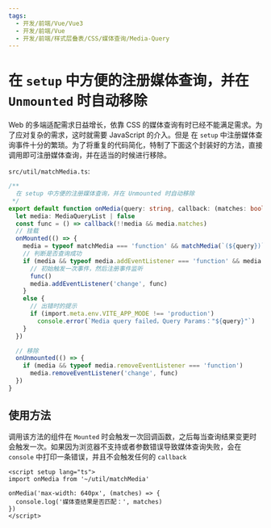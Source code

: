 ```yaml
---
tags:
  - 开发/前端/Vue/Vue3
  - 开发/前端/Vue
  - 开发/前端/样式层叠表/CSS/媒体查询/Media-Query
---
```

# 在 `setup` 中方便的注册媒体查询，并在 `Unmounted` 时自动移除

Web 的多端适配需求日益增长，依靠 CSS 的媒体查询有时已经不能满足需求。为了应对复杂的需求，这时就需要  JavaScript 的介入。但是 在 `setup` 中注册媒体查询事件十分的繁琐。为了将重复的代码简化，特制了下面这个封装好的方法，直接调用即可注册媒体查询，并在适当的时候进行移除。

`src/util/matchMedia.ts`:

```typescript
/**
  在 setup 中方便的注册媒体查询，并在 Unmounted 时自动移除
 */
export default function onMedia(query: string, callback: (matches: boolean) => void) {
  let media: MediaQueryList | false
  const func = () => callback(!!media && media.matches)
  // 挂载
  onMounted(() => {
    media = typeof matchMedia === 'function' && matchMedia(`(${query})`)
    // 判断是否查询成功
    if (media && typeof media.addEventListener === 'function' && media.media !== 'not all') {
      // 初始触发一次事件，然后注册事件监听
      func()
      media.addEventListener('change', func)
    }
    else {
      // 出错时的提示
      if (import.meta.env.VITE_APP_MODE !== 'production')
        console.error(`Media query failed，Query Params："${query}"`)
    }
  })

  // 移除
  onUnmounted(() => {
    if (media && typeof media.removeEventListener === 'function')
      media.removeEventListener('change', func)
  })
}

```

## 使用方法

调用该方法的组件在 `Mounted` 时会触发一次回调函数，之后每当查询结果变更时会触发一次。如果因为浏览器不支持或者参数错误导致媒体查询失败，会在 `console` 中打印一条错误，并且不会触发任何的 `callback`

```vue
<script setup lang="ts">
import onMedia from '~/util/matchMedia'

onMedia('max-width: 640px', (matches) => {
  console.log('媒体查结果是否匹配：', matches)
})
</script>
```
